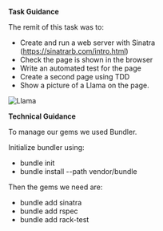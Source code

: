 **Task Guidance**

The remit of this task was to:
 - Create and run a web server with Sinatra (https://sinatrarb.com/intro.html)
 - Check the page is shown in the browser
 - Write an automated test for the page
 - Create a second page using TDD
 - Show a picture of a Llama on the page. 

![Llama](https://birdsofpreycentre.co.uk/wp-content/uploads/2021/05/PHOTO-2021-05-04-14-10-14-1.jpg)

**Technical Guidance**

To manage our gems we used Bundler.

Initialize bundler using:
 - bundle init
 - bundle install --path vendor/bundle

Then the gems we need are:
 - bundle add sinatra
 - bundle add rspec
 - bundle add rack-test

